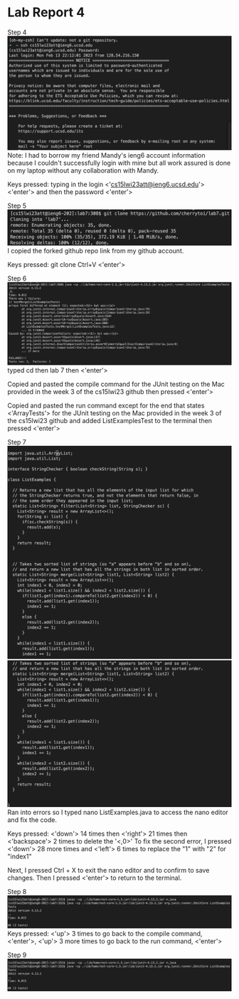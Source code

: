 # Lab Report 4

Step 4
![Image](lab4step4.png)
Note: I had to borrow my friend Mandy's ieng6 account information because I couldn't successfully login with mine but all work assured is done on my laptop without any collaboration with Mandy.

Keys pressed: typing in the login <'cs15lwi23att@ieng6.ucsd.edu'> <'enter'> and then the password <'enter'>

Step 5
![Image](lab4step5.png)
I copied the forked github repo link from my github account.
  
Keys pressed: git clone Ctrl+V <'enter'>

Step 6
![Image](lab4step6.png)
typed cd then lab 7 then <'enter'>
  
Copied and pasted the compile command for the JUnit testing on the Mac provided in the week 3 of the cs15lwi23 github then pressed <'enter'>
  
Copied and pasted the run command except for the end that states <'ArrayTests'> for the JUnit testing on the Mac provided in the week 3 of the cs15lwi23 github and added ListExamplesTest to the terminal then pressed <'enter'>

Step 7
![Image](lab4step7p1.png)
![Image](lab4step7p2.png)
Ran into errors so I typed nano ListExamples.java to access the nano editor and fix the code.

Keys pressed: <'down'> 14 times then <'right'> 21 times then <'backspace'> 2 times to delete the '<,0>'
To fix the second error, I pressed <'down'> 28 more times and <'left'> 6 times to replace the "1" with "2" for "index1"

Next, I pressed Ctrl + X to exit the nano editor and <Y> to confirm to save changes. Then I pressed <'enter'> to return to the terminal.

Step 8
![Image](lab4step8.png)
Keys pressed: <'up'> 3 times to go back to the compile command, <'enter'>, <'up'> 3 more times to go back to the run command, <'enter'>

Step 9
![Image](lab4step8.png)
